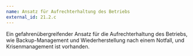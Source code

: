 ```yaml
---
name: Ansatz für Aufrechterhaltung des Betriebs
external_id: 21.2.c
---
```

Ein gefahrenübergreifender Ansatz für die Aufrechterhaltung des Betriebs, wie Backup-Management und Wiederherstellung nach einem Notfall, und Krisenmanagement ist vorhanden.

